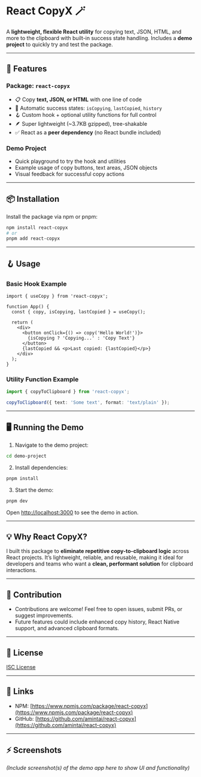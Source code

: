 # React CopyX 🪄

A **lightweight, flexible React utility** for copying text, JSON, HTML, and more to the clipboard with built-in success state handling. Includes a **demo project** to quickly try and test the package.

---

## 🚀 Features

### Package: `react-copyx`
- 📋 Copy **text, JSON, or HTML** with one line of code
- 🔄 Automatic success states: `isCopying`, `lastCopied`, `history`
- 🪝 Custom hook + optional utility functions for full control
- 🪶 Super lightweight (~3.7KB gzipped), tree-shakable
- ✅ React as a **peer dependency** (no React bundle included)

### Demo Project
- Quick playground to try the hook and utilities
- Example usage of copy buttons, text areas, JSON objects
- Visual feedback for successful copy actions

---

## 📦 Installation

Install the package via npm or pnpm:

```bash
npm install react-copyx
# or
pnpm add react-copyx
```

---

## 🪝 Usage

### Basic Hook Example
```tsx
import { useCopy } from 'react-copyx';

function App() {
  const { copy, isCopying, lastCopied } = useCopy();

  return (
    <div>
      <button onClick={() => copy('Hello World!')}>
        {isCopying ? 'Copying...' : 'Copy Text'}
      </button>
      {lastCopied && <p>Last copied: {lastCopied}</p>}
    </div>
  );
}
```

### Utility Function Example
```ts
import { copyToClipboard } from 'react-copyx';

copyToClipboard({ text: 'Some text', format: 'text/plain' });
```

---

## 🖥️ Running the Demo

1. Navigate to the demo project:

```bash
cd demo-project
```

2. Install dependencies:

```bash
pnpm install
```

3. Start the demo:

```bash
pnpm dev
```

Open [http://localhost:3000](http://localhost:3000) to see the demo in action.

---

## 💡 Why React CopyX?

I built this package to **eliminate repetitive copy-to-clipboard logic** across React projects. It’s lightweight, reliable, and reusable, making it ideal for developers and teams who want a **clean, performant solution** for clipboard interactions.

---

## 📝 Contribution

- Contributions are welcome! Feel free to open issues, submit PRs, or suggest improvements.
- Future features could include enhanced copy history, React Native support, and advanced clipboard formats.

---

## 📄 License

[ISC License](LICENSE)

---

## 🔗 Links

- NPM: [https://www.npmjs.com/package/react-copyx](https://www.npmjs.com/package/react-copyx)  
- GitHub: [https://github.com/amintai/react-copyx](https://github.com/amintai/react-copyx)  

---

## ⚡ Screenshots

*(Include screenshot(s) of the demo app here to show UI and functionality)*


